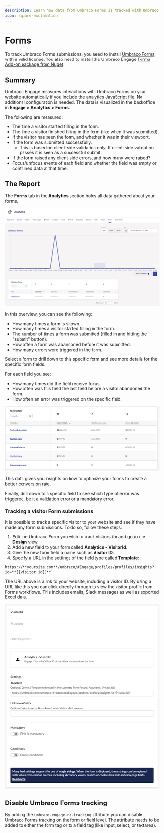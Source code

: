 ```yaml
---
description: Learn how data from Umbraco Forms is tracked with Umbraco Engage.
icon: square-exclamation
---
```


# Forms

To track Umbraco Forms submissions, you need to install [Umbraco Forms](https://umbraco.com/products/add-ons/forms/) with a valid license. You also need to install the Umbraco Engage [Forms Add-on package from Nuget](https://www.nuget.org/packages/Umbraco.Engage.Forms).

## Summary

Umbraco Engage measures interactions with Umbraco Forms on your website automatically if you include the [analytics JavaScript file](../../developers/analytics/client-side-events-and-additional-javascript-files/). No additional configuration is needed. The data is visualized in the backoffice in **Engage > Analytics > Forms**.

The following are measured:

* The time a visitor started filling in the form.
* The time a visitor finished filling in the form (like when it was submitted).
* If the visitor has seen the form, and whether it was in their viewport.
* If the form was submitted successfully.
  * This is based on client-side validation only. If client-side validation passes it is seen as a successful submit.
* If the form raised any client-side errors, and how many were raised?
* Focus/unfocus events of each field and whether the field was empty or contained data at that time.

## The Report

The **Forms** tab in the **Analytics** section holds all data gathered about your forms.

![Forms tab in the Analytics section](../../.gitbook/assets/engage-analytics-forms.png)

In this overview, you can see the following:

* How many times a form is shown.
* How many times a visitor started filling in the form.
* The number of times a form was submitted (filled in and hitting the "submit" button).
* How often a form was abandoned before it was submitted.
* How many errors were triggered in the form.

Select a form to drill down to this specific form and see more details for the specific form fields.

For each field you see:

* How many times did the field receive focus.
* How often was this field the last field before a visitor abandoned the form.
* How often an error was triggered on the specific field.

![Form Details](../../.gitbook/assets/engage-analytics-form-details.png)

This data gives you insights on how to optimize your forms to create a better conversion rate.

Finally, drill down to a specific field to see which type of error was triggered, be it a validation error or a mandatory error.

### Tracking a visitor Form submissions

It is possible to track a specific visitor to your website and see if they have made any form submissions. To do so, follow these steps:

1. Edit the Umbraco Form you wish to track visitors for and go to the **Design** view.
2. Add a new field to your form called **Analytics - VisitorId**.
3. Give the new form field a name such as **Visitor ID**.
4. Specify a URL in the settings of the field type called **Template**:

```console
https://**yoursite.com**/umbraco/#Engage/profiles/profiles/insights?id=**[[visitor.id]]**`
```

The URL above is a link to your website, including a visitor ID. By using a URL like this you can click directly through to view the visitor profile from Forms workflows. This includes emails, Slack messages as well as exported Excel data.

![Adding Analytics - VisitorId field to Form](../../.gitbook/assets/engage-analytics-forms-visitor-id2.png)

## Disable Umbraco Forms tracking

By adding the `umbraco-engage-no-tracking` attribute you can disable Umbraco Forms tracking on the form or field level. The attribute needs to be added to either the form tag or to a field tag (like input, select, or textarea).
